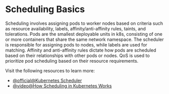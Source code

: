 # Scheduling Basics

Scheduling involves assigning pods to worker nodes based on criteria such as resource availability, labels, affinity/anti-affinity rules, taints, and tolerations. Pods are the smallest deployable units in k8s, consisting of one or more containers that share the same network namespace. The scheduler is responsible for assigning pods to nodes, while labels are used for matching. Affinity and anti-affinity rules dictate how pods are scheduled based on their relationships with other pods or nodes. QoS is used to prioritize pod scheduling based on their resource requirements.

Visit the following resources to learn more:

- [@official@Kubernetes Scheduler](https://kubernetes.io/docs/concepts/scheduling-eviction/kube-scheduler/)
- [@video@How Scheduling in Kubernetes Works](https://www.youtube.com/watch?v=0FvQR-0tK54)
